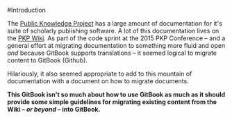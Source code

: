 #Introduction

The [Public Knowledge Project](http://pkp.sfu.ca) has a large amount of documentation for it's suite of scholarly publishing software. A lot of this documentation lives on the [PKP Wiki](http://pkp.sfu.ca/wiki/index.php?title=Main_Page). As part of the code sprint at the 2015 PKP Conference – and a general effort at migrating documentation to something more fluid and open *and* because GitBook supports translations – it seemed logical to migrate content to GitBook (Github).

Hilariously, it also seemed appropriate to add to this mountain of documentation with a document on how to migrate documents. 

**This GitBook isn't so much about how to use GitBook as much as it should provide some simple guidelines for migrating existing content from the Wiki – *or beyond* – into GitBook.** 

 
